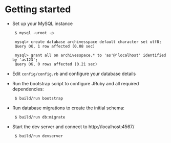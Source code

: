 # Getting started

  * Set up your MySQL instance

         $ mysql -uroot -p

         mysql> create database archivesspace default character set utf8;
         Query OK, 1 row affected (0.08 sec)

         mysql> grant all on archivesspace.* to 'as'@'localhost' identified by 'as123';
         Query OK, 0 rows affected (0.21 sec)


  * Edit `config/config.rb` and configure your database details

  * Run the bootstrap script to configure JRuby and all required
    dependencies:

         $ build/run bootstrap

  * Run database migrations to create the initial schema:

         $ build/run db:migrate

  * Start the dev server and connect to http://localhost:4567/

         $ build/run devserver
